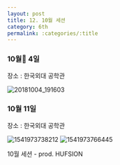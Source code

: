 ```yaml
---
layout: post
title: 12. 10월 세션
category: 6th
permalink: :categories/:title
---
```


### 10월 4일

장소 : 한국외대 공학관  

![20181004_191603](https://user-images.githubusercontent.com/30469948/99150141-d0543080-26d5-11eb-88ed-193f03e9de5e.jpg)

### 10월 11일

장소 : 한국외대 공학관

![1541973738212](https://user-images.githubusercontent.com/30469948/99150145-d6e2a800-26d5-11eb-95af-36755e3fb439.jpg)
![1541973766445](https://user-images.githubusercontent.com/30469948/99150146-d77b3e80-26d5-11eb-879c-fd5f3651b2d7.jpg)

10월 세션 - prod. HUFSION
